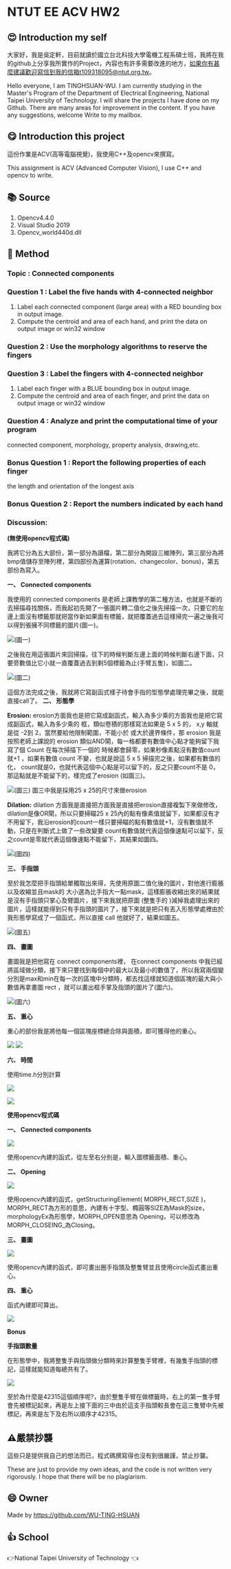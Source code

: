 # NTUT EE ACV HW2
## :heart_eyes: Introduction my self
大家好，我是吳定軒，目前就讀於國立台北科技大學電機工程系碩士班，我將在我的github上分享我所實作的Project，內容也有許多需要改進的地方，如果你有甚麼建議歡迎寫信到我的信箱t109318095@ntut.org.tw。   

Hello everyone, I am TINGHSUAN-WU. I am currently studying in the Master's Program of the Department of Electrical Engineering, National Taipei University of Technology. I will share the projects I have done on my Github. There are many areas for improvement in the content. If you have any suggestions, welcome Write to my mailbox.

## :yum: Introduction this project
這份作業是ACV(高等電腦視覺)，我使用C++及opencv來撰寫。

This assignment is ACV (Advanced Computer Vision), I use C++ and opencv to write.

## :books: Source
1. Opencv4.4.0
2. Visual Studio 2019
3. Opencv_world440d.dll

## :book: Method
### Topic : Connected components
### Question 1 : Label the five hands with 4-connected neighbor
1. Label each connected component (large area) with a RED bounding box in output image.
2. Compute the centroid and area of each hand, and print the data on output image or win32 window

### Question 2 : Use the morphology algorithms to reserve the fingers

### Question 3 : Label the fingers with 4-connected neighbor
1. Label each finger with a BLUE bounding box in output image.
2. Compute the centroid and area of each finger, and print the data on output image or win32 window
### Question 4 : Analyze and print the computational time of your program
connected component, morphology, property analysis, drawing,etc.

### Bonus Question 1 : Report the following properties of each finger
the length and orientation of the longest axis

### Bonus Question 2 : Report the numbers indicated by each hand
### Discussion:
**(無使用opencv程式碼)**

我將它分為五大部份，第一部分為讀檔，第二部分為開設三維陣列，第三部分為將bmp值儲存至陣列裡，第四部份為運算(rotation、changecolor、bonus)，第五部份為寫入。

**一、 Connected components**

我使用的 connected components 是老師上課教學的第二種方法，也就是不斷的去掃描尋找關係，而我起初先開了一張圖片轉二值化之後先掃描一次，只要它的左邊上面沒有標籤那就把當作新如果面有標籤，就把覆蓋過去這樣掃完一遍之後我可以得到張擁不同標籤的圖片(圖一)。

![](https://i.imgur.com/wKNoTUt.png)(圖一)

之後我在用這張圖片來回掃描，往下的時候判斷左邊上面的時候判斷右邊下面，只要旁數值比它小就一直覆蓋過去到剩5個標籤為止(手臂五隻)，如圖二。

![](https://i.imgur.com/2cJrwob.png)(圖二)

這個方法完成之後，我就將它寫副函式樣子待會手指的型態學處理完畢之後，就能直接call了。
**二、 形態學**

**Erosion:** erosion方面我也是把它寫成副函式，輸入為多少乘的方面我也是把它寫成副函式，輸入為多少乘的 框，類似卷積的那樣寫法如果是 5 x 5 的， x,y 軸就是從 -2到 2，當然要給他限制範圍，不能小於 或大於邊界條件，那 erosion 我是按照老師上課說的 erosion 類似AND閘，每一格都要有數值中心點才能夠留下我寫了個 Count 在每次掃描下一個的 時候都會歸零，如果秒像素點沒有數值count就+1 ，如果有數值 count 不變，也就是說這 5 x 5 掃描完之後，如果都有數值的 化， count就是0，也就代表這個中心點是可以留下的，反之只要count不是 0，那這點就是不能留下的，樣完成了erosion (如圖三)。

![](https://i.imgur.com/qJ3GwPw.png)(圖三)
圖三中我是採用25 x 25的尺寸來做erosion

**Dilation:** dilation 方面我是直接把方面我是直接把erosion直接複製下來做修改， dilation是像OR閘，所以只要掃瞄25 x 25內的點有像素值就留下，如果都沒有才不用留下，我沿erosion的count一樣只要掃瞄的點有數值就+1，沒有數值就不動，只是在判斷式上做了一些改變要 count有數值就代表這個像速點可以留下，反之count是零就代表這個像速點不能留下，其結果如圖四。

![](https://i.imgur.com/JMFbk97.png)(圖四)

**三、 手指頭**

至於我怎麼把手指頭給單獨取出來得，先使用原圖二值化後的圖片，對他進行膨脹以及收縮並且mask的 大小選為比手指大一點mask，這樣膨脹收縮出來的結果就是沒有手指頭只掌心及臂圖片，接下來我就把原圖 (整隻手的 )減掉我處理出來的圖片，這樣就能得到只有手指頭的圖片了，接下來就是把只有丟入形態學處裡由於我形態學寫成了一個函式，所以直接 call 他就好了，結果如圖五。

![](https://i.imgur.com/ExkvT8r.png)(圖五)




**四、 畫圖**

畫圖我是把他寫在 connect components裡， 在connect components 中我已經將區域做分類，接下來只要找到每個中的最大以及最小的數值了，所以我寫兩個變分別是max和min在每一次的區塊中分類時，都去找這樣就知道個區塊的最大與小數值再拿畫圖 rect ，就可以畫出框手掌及指頭的圖片了(圖六)。

![](https://i.imgur.com/TJ7P7Hd.png)(圖六)


**五、 重心**

重心的部份我是將他每一個區塊座標總合除與面積，即可獲得他的重心。

![](https://i.imgur.com/6Udn03g.png) ![](https://i.imgur.com/Tv9h8zm.png)

**六、 時間**

使用time.h分別計算

![](https://i.imgur.com/7qxtLVw.png)

![](https://i.imgur.com/ro2egNV.png)

**使用opencv程式碼**

**一、 Connected components**

![](https://i.imgur.com/lc2dWDv.png)

使用opencv內建的函式，從左至右分別是，輸入圖標籤面積、重心。

**二、 Opening**

![](https://i.imgur.com/zFy5dV9.png)

使用opencv內建的函式，getStructuringElement( MORPH_RECT,SIZE )，MORPH_RECT為方形的意思，內建有十字型、橢圓等SIZE為Mask的size，morphologyEx為形態學，MORPH_OPEN意思為 Opening，可以修改為MORPH_CLOSEING_為Closing。

**三、 畫圖**

![](https://i.imgur.com/9HCmm7V.png)

使用opencv內建的函式，即可畫出圈手指頭及整隻臂並且使用circle函式畫出重心。

**四、 重心**

函式內建即可算出。

![](https://i.imgur.com/XjfXK23.png)

**Bonus**

**手指頭數量**

在形態學中，我將整隻手與指頭做分類時來計算整隻手臂裡，有幾隻手指頭的標記，這樣就能知道每總共有了。

![](https://i.imgur.com/gRfNZIM.png)

至於為什麼是42315這個順序呢?，由於整隻手臂在做標籤時，右上的第一隻手臂會先被標記起來，再是左上接下面的三中由於這支手指頭較長會在這三隻臂中先被標記，再來是左下及右所以順序才42315。

## :warning:嚴禁抄襲
這些只是提供我自己的想法而已，程式碼撰寫得也沒有到很嚴謹，禁止抄襲。

These are just to provide my own ideas, and the code is not written very rigorously. I hope that there will be no plagiarism.

## :smile: Owner
Made by https://github.com/WU-TING-HSUAN

## :+1: School
:point_right:National Taipei University of Technology	:point_left:
